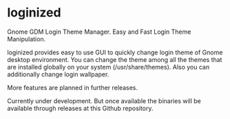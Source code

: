 # loginized
Gnome GDM Login Theme Manager. Easy and Fast Login Theme Manipulation.

loginized provides easy to use GUI to quickly change login theme of Gnome desktop environment. You can change the theme 
among all the themes that are installed globally on your system (/usr/share/themes). Also you can additionally change
login wallpaper.

More features are planned in further releases.

Currently under development. But once available the binaries will be available through releases at this Github repository.
